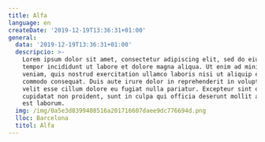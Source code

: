 ```yaml
---
title: Alfa
language: en
createDate: '2019-12-19T13:36:31+01:00'
general:
  data: '2019-12-19T13:36:31+01:00'
  descripcio: >-
    Lorem ipsum dolor sit amet, consectetur adipiscing elit, sed do eiusmod
    tempor incididunt ut labore et dolore magna aliqua. Ut enim ad minim
    veniam, quis nostrud exercitation ullamco laboris nisi ut aliquip ex ea
    commodo consequat. Duis aute irure dolor in reprehenderit in voluptate
    velit esse cillum dolore eu fugiat nulla pariatur. Excepteur sint occaecat
    cupidatat non proident, sunt in culpa qui officia deserunt mollit anim id
    est laborum.
  img: /img/0a5e3d8399408516a201716607daee9dc776694d.png
  lloc: Barcelona
  titol: Alfa
---
```


